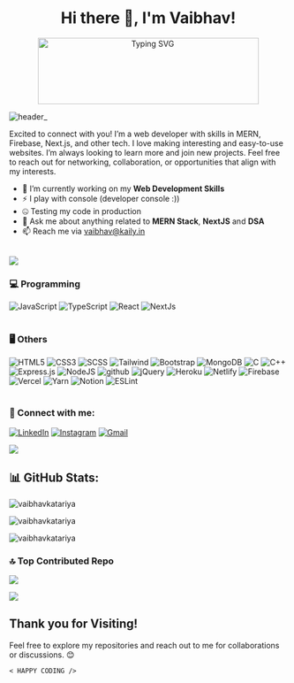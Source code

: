 <h1 align="center">Hi there 👋, I'm Vaibhav!</h1>

<p align="center">
  <img src="https://readme-typing-svg.demolab.com/?font=Poppins&weight=500&duration=3000&pause=800&color=777777&vCenter=true&width=280&height=80&lines=Full+Stack+Developer;JavaScript+Enthusiast;Open-Source+Contributor](https://readme-typing-svg.demolab.com?font=Poppins&weight=500&size=13&duration=3000&pause=800&color=777777&vCenter=true&width=280&height=80&lines=A+passionate+Full+Stack+Developer;A+passionate+JavaScript+Enthusiast;A+passionate+Open-Source+Contributor" alt="Typing SVG" style="width: 400px; height: 120px;">
</p>

         
![header_](https://user-images.githubusercontent.com/80106274/155994781-7c22a80e-99b6-4e2e-a288-a706e1818289.png)


Excited to connect with you! I’m a web developer with skills in MERN, Firebase, Next.js, and other tech. I love making interesting and easy-to-use websites. I’m always looking to learn more and join new projects. Feel free to reach out for networking, collaboration, or opportunities that align with my interests.

- 🔭 I’m currently working on my **Web Development Skills**
- ⚡ I play with console (developer console :))
- 🤐 Testing my code in production
- 💬 Ask me about anything related to **MERN Stack**, **NextJS** and **DSA**
- 📫 Reach me via [vaibhav@kaily.in](mailto:vaibhav@kaily.in)
<br><br>

<img align="center" src="https://user-images.githubusercontent.com/73097560/115834477-dbab4500-a447-11eb-908a-139a6edaec5c.gif"/>

### 💻 Programming
![JavaScript](https://img.shields.io/badge/JavaScript-F7DF1E?style=for-the-badge&logo=javascript&logoColor=black) ![TypeScript](https://img.shields.io/badge/typescript-%23007ACC.svg?style=for-the-badge&logo=typescript&logoColor=white) ![React](https://img.shields.io/badge/react-%2320232a.svg?style=for-the-badge&logo=react&logoColor=%2361DAFB) ![NextJs](https://img.shields.io/badge/next.js-000000?style=for-the-badge&logo=nextdotjs&logoColor=white)
<br>
<br>
### 🖥 Others
![HTML5](https://img.shields.io/badge/html5-%23E34F26.svg?style=for-the-badge&logo=html5&logoColor=white) ![CSS3](https://img.shields.io/badge/css3-%231572B6.svg?style=for-the-badge&logo=css3&logoColor=white) ![SCSS](https://img.shields.io/badge/Sass-CC6699?style=for-the-badge&logo=sass&logoColor=white) ![Tailwind](https://img.shields.io/badge/Tailwind_CSS-38B2AC?style=for-the-badge&logo=tailwind-css&logoColor=white) ![Bootstrap](https://img.shields.io/badge/bootstrap-%23563D7C.svg?style=for-the-badge&logo=bootstrap&logoColor=white) ![MongoDB](https://img.shields.io/badge/MongoDB-%234ea94b.svg?style=for-the-badge&logo=mongodb&logoColor=white) ![C](https://img.shields.io/badge/c-%2300599C.svg?style=for-the-badge&logo=c&logoColor=white) ![C++](https://img.shields.io/badge/c++-%2300599C.svg?style=for-the-badge&logo=c%2B%2B&logoColor=white) ![Express.js](https://img.shields.io/badge/express.js-%23404d59.svg?style=for-the-badge&logo=express&logoColor=%2361DAFB)  ![NodeJS](https://img.shields.io/badge/Node.js-43853D?style=for-the-badge&logo=node.js&logoColor=white) ![github](https://img.shields.io/badge/GitHub-100000?style=for-the-badge&logo=github&logoColor=white) ![jQuery](https://img.shields.io/badge/jQuery-0769AD.svg?style=for-the-badge&logo=jQuery&logoColor=white) ![Heroku](https://img.shields.io/badge/Heroku-430098?style=for-the-badge&logo=heroku&logoColor=white) ![Netlify](https://img.shields.io/badge/netlify-%23000000.svg?style=for-the-badge&logo=netlify&logoColor=#00C7B7) ![Firebase](https://img.shields.io/badge/firebase-%23039BE5.svg?style=for-the-badge&logo=firebase) ![Vercel](https://img.shields.io/badge/vercel-%23000000.svg?style=for-the-badge&logo=vercel&logoColor=white) ![Yarn](https://img.shields.io/badge/yarn-%232C8EBB.svg?style=for-the-badge&logo=yarn&logoColor=white) ![Notion](https://img.shields.io/badge/Notion-%23000000.svg?style=for-the-badge&logo=notion&logoColor=white) ![ESLint](https://img.shields.io/badge/ESLint-4B3263?style=for-the-badge&logo=eslint&logoColor=white)
<br>
<br>
### 📲 Connect with me:
<a href="https://www.linkedin.com/in/vaibhavkatariyaa" target="_blank"><img alt="LinkedIn" src="https://img.shields.io/badge/linkedin-%230077B5.svg?&style=for-the-badge&logo=linkedin&logoColor=white" /></a>
        <a href="https://instagram.com/acevaibhav"><img alt="Instagram"
                src="https://img.shields.io/badge/Instagram-E4405F?style=for-the-badge&logo=instagram&logoColor=white"></a>
            <a href="mailto:vaibhav@kaily.in" target="_blank"><img alt="Gmail"
                src="https://img.shields.io/badge/-Gmail-D14836?style=for-the-badge&logo=Gmail&logoColor=white" /></a>

<img align="center" src="https://user-images.githubusercontent.com/73097560/115834477-dbab4500-a447-11eb-908a-139a6edaec5c.gif"/>

## 📊 GitHub Stats:

<p align="left">
  <img src="https://github-readme-stats.vercel.app/api?username=vaibhavkatariya&&theme=tokyonight&show_icons=true&locale=en" alt="vaibhavkatariya" />
</p>

<p align="left">
  <img src="https://github-readme-streak-stats.herokuapp.com/?user=vaibhavkatariya&theme=tokyonight" alt="vaibhavkatariya" />
</p>

<p align="left">
  <img src="https://github-readme-stats.vercel.app/api/top-langs?username=vaibhavkatariya&theme=tokyonight&show_icons=true&locale=en&layout=compact" alt="vaibhavkatariya" />
</p>

### 🔝 Top Contributed Repo
![](https://github-contributor-stats.vercel.app/api?username=vaibhavkatariya&limit=5&theme=tokyonight&combine_all_yearly_contributions=true)

<img align="center" src="https://user-images.githubusercontent.com/73097560/115834477-dbab4500-a447-11eb-908a-139a6edaec5c.gif"/>

## Thank you for Visiting!

Feel free to explore my repositories and reach out to me for collaborations or discussions. 😊
    
```
< HAPPY CODING />
```
